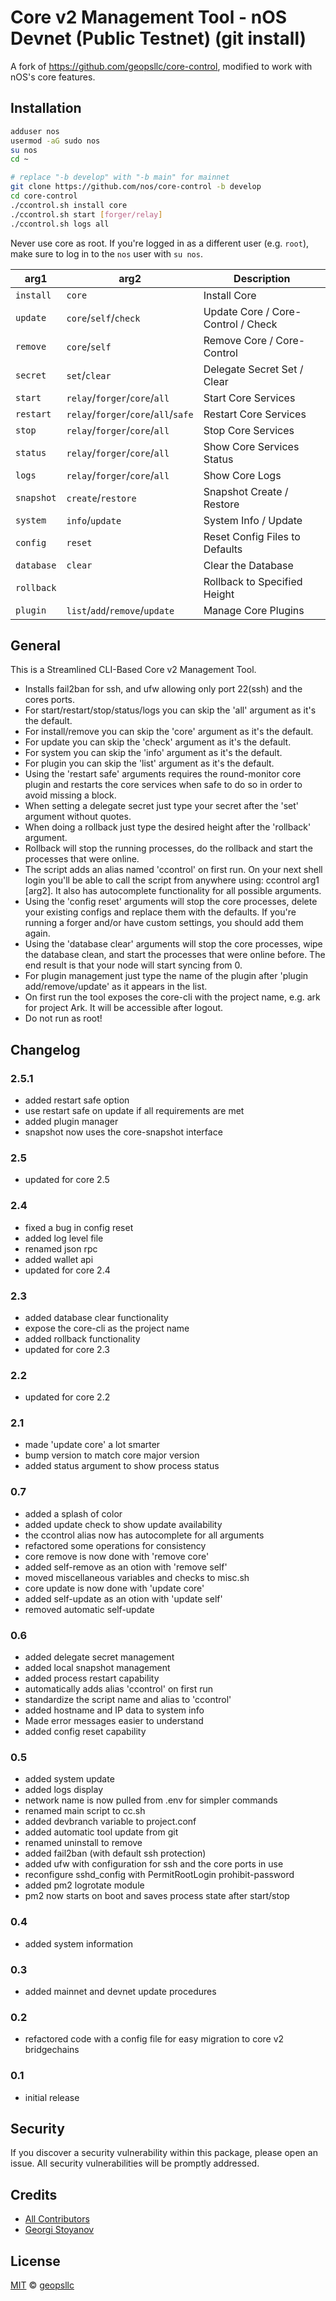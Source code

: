 # Core v2 Management Tool - nOS Devnet (Public Testnet) (git install)

A fork of https://github.com/geopsllc/core-control, modified to work with nOS's core features.

## Installation

```sh
adduser nos
usermod -aG sudo nos
su nos
cd ~

# replace "-b develop" with "-b main" for mainnet 
git clone https://github.com/nos/core-control -b develop
cd core-control
./ccontrol.sh install core
./ccontrol.sh start [forger/relay]
./ccontrol.sh logs all
```

Never use core as root. If you're logged in as a different user (e.g. `root`), make sure to log in to the `nos` user with `su nos`.

| arg1       | arg2                                 | Description                        |
| ---------- | ------------------------------------ | ---------------------------------- |
| `install`  | `core`                               | Install Core                       |
| `update`   | `core`/`self`/`check`                | Update Core / Core-Control / Check |
| `remove`   | `core`/`self`                        | Remove Core / Core-Control         |
| `secret`   | `set`/`clear`                        | Delegate Secret Set / Clear        |
| `start`    | `relay`/`forger`/`core`/`all`        | Start Core Services                |
| `restart`  | `relay`/`forger`/`core`/`all`/`safe` | Restart Core Services              |
| `stop`     | `relay`/`forger`/`core`/`all`        | Stop Core Services                 |
| `status`   | `relay`/`forger`/`core`/`all`        | Show Core Services Status          |
| `logs`     | `relay`/`forger`/`core`/`all`        | Show Core Logs                     |
| `snapshot` | `create`/`restore`                   | Snapshot Create / Restore          |
| `system`   | `info`/`update`                      | System Info / Update               |
| `config`   | `reset`                              | Reset Config Files to Defaults     |
| `database` | `clear`                              | Clear the Database                 |
| `rollback` |                                      | Rollback to Specified Height       |
| `plugin`   | `list`/`add`/`remove`/`update`       | Manage Core Plugins                |

## General
This is a Streamlined CLI-Based Core v2 Management Tool. 
- Installs fail2ban for ssh, and ufw allowing only port 22(ssh) and the cores ports.
- For start/restart/stop/status/logs you can skip the 'all' argument as it's the default.
- For install/remove you can skip the 'core' argument as it's the default.
- For update you can skip the 'check' argument as it's the default.
- For system you can skip the 'info' argument as it's the default.
- For plugin you can skip the 'list' argument as it's the default.
- Using the 'restart safe' arguments requires the round-monitor core plugin and restarts the core services when safe to do so in 
order to avoid missing a block.
- When setting a delegate secret just type your secret after the 'set' argument without quotes.
- When doing a rollback just type the desired height after the 'rollback' argument.
- Rollback will stop the running processes, do the rollback and start the processes that were online.
- The script adds an alias named 'ccontrol' on first run. On your next shell login you'll be able to call the script from anywhere
using: ccontrol arg1 [arg2]. It also has autocomplete functionality for all possible arguments.
- Using the 'config reset' arguments will stop the core processes, delete your existing configs and replace them with the defaults.
If you're running a forger and/or have custom settings, you should add them again.
- Using the 'database clear' arguments will stop the core processes, wipe the database clean, and start the processes that were online before.
The end result is that your node will start syncing from 0.
- For plugin management just type the name of the plugin after 'plugin add/remove/update' as it appears in the list.
- On first run the tool exposes the core-cli with the project name, e.g. ark for project Ark. It will be accessible after logout.
- Do not run as root!

## Changelog

### 2.5.1
- added restart safe option
- use restart safe on update if all requirements are met
- added plugin manager
- snapshot now uses the core-snapshot interface

### 2.5
- updated for core 2.5

### 2.4
- fixed a bug in config reset
- added log level file
- renamed json rpc
- added wallet api
- updated for core 2.4

### 2.3
- added database clear functionality
- expose the core-cli as the project name
- added rollback functionality
- updated for core 2.3

### 2.2
- updated for core 2.2

### 2.1
- made 'update core' a lot smarter
- bump version to match core major version
- added status argument to show process status

### 0.7
- added a splash of color
- added update check to show update availability
- the ccontrol alias now has autocomplete for all arguments
- refactored some operations for consistency
- core remove is now done with 'remove core'
- added self-remove as an otion with 'remove self'
- moved miscellaneous variables and checks to misc.sh
- core update is now done with 'update core'
- added self-update as an otion with 'update self'
- removed automatic self-update

### 0.6
- added delegate secret management
- added local snapshot management
- added process restart capability
- automatically adds alias 'ccontrol' on first run
- standardize the script name and alias to 'ccontrol'
- added hostname and IP data to system info
- Made error messages easier to understand
- added config reset capability

### 0.5
- added system update
- added logs display
- network name is now pulled from .env for simpler commands
- renamed main script to cc.sh
- added devbranch variable to project.conf
- added automatic tool update from git
- renamed uninstall to remove
- added fail2ban (with default ssh protection)
- added ufw with configuration for ssh and the core ports in use
- reconfigure sshd_config with PermitRootLogin prohibit-password
- added pm2 logrotate module
- pm2 now starts on boot and saves process state after start/stop

### 0.4
- added system information

### 0.3
- added mainnet and devnet update procedures

### 0.2
- refactored code with a config file for easy migration to core v2 bridgechains

### 0.1
- initial release

## Security

If you discover a security vulnerability within this package, please open an issue. All security vulnerabilities will be promptly addressed.

## Credits

- [All Contributors](../../contributors)
- [Georgi Stoyanov](https://github.com/geopsllc)

## License

[MIT](LICENSE) © [geopsllc](https://github.com/geopsllc)
